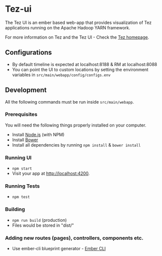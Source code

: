 <!--
   Licensed to the Apache Software Foundation (ASF) under one or more
   contributor license agreements.  See the NOTICE file distributed with
   this work for additional information regarding copyright ownership.
   The ASF licenses this file to You under the Apache License, Version 2.0
   (the "License"); you may not use this file except in compliance with
   the License.  You may obtain a copy of the License at

       http://www.apache.org/licenses/LICENSE-2.0

   Unless required by applicable law or agreed to in writing, software
   distributed under the License is distributed on an "AS IS" BASIS,
   WITHOUT WARRANTIES OR CONDITIONS OF ANY KIND, either express or implied.
   See the License for the specific language governing permissions and
   limitations under the License.
-->

# Tez-ui

The Tez UI is an ember based web-app that provides visualization of Tez applications running on the Apache Hadoop YARN framework.

For more information on Tez and the Tez UI - Check the [Tez homepage](http://tez.apache.org/ "Apache Tez Homepage").

## Configurations

* By default timeline is expected at localhost:8188 & RM at localhost:8088
* You can point the UI to custom locations by setting the environment variables in `src/main/webapp/config/configs.env`

## Development

All the following commands must be run inside `src/main/webapp`.

### Prerequisites

You will need the following things properly installed on your computer.

* Install [Node.js](http://nodejs.org/) (with NPM)
* Install [Bower](http://bower.io/)
* Install all dependencies by running `npm install` & `bower install`

### Running UI

* `npm start`
* Visit your app at [http://localhost:4200](http://localhost:4200).

### Running Tests

* `npm test`

### Building

* `npm run build` (production)
* Files would be stored in "dist/"

### Adding new routes (pages), controllers, components etc.

* Use ember-cli blueprint generator - [Ember CLI](http://ember-cli.com/extending/#generators-and-blueprints)
